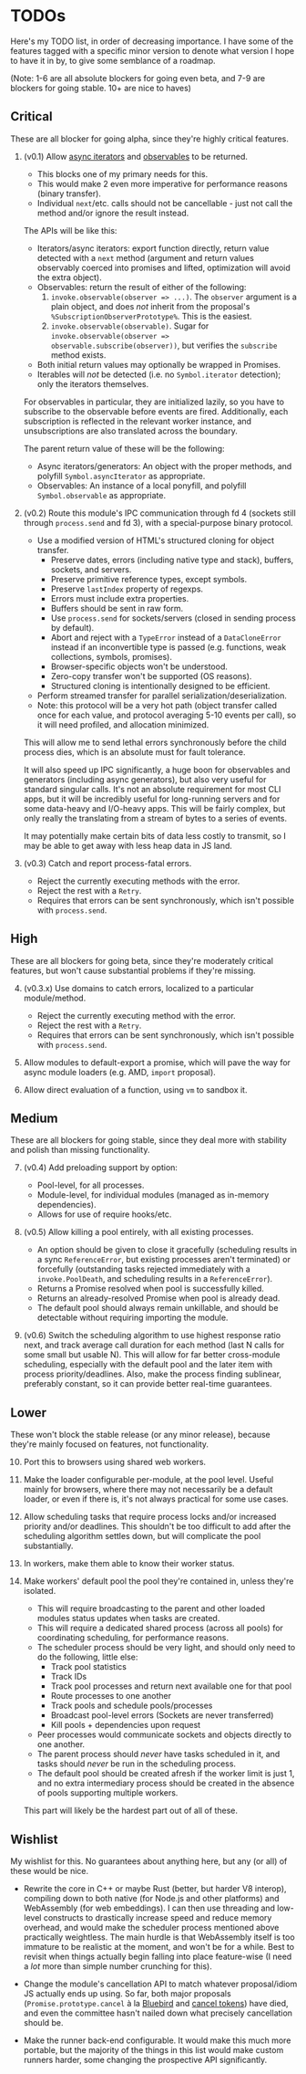 # TODOs

Here's my TODO list, in order of decreasing importance. I have some of the features tagged with a specific minor version to denote what version I hope to have it in by, to give some semblance of a roadmap.

(Note: 1-6 are all absolute blockers for going even beta, and 7-9 are blockers for going stable. 10+ are nice to haves)

## Critical

These are all blocker for going alpha, since they're highly critical features.

1. (v0.1) Allow [async iterators](https://github.com/tc39/proposal-async-iteration) and [observables](https://github.com/tc39/proposal-observable) to be returned.

    - This blocks one of my primary needs for this.
    - This would make 2 even more imperative for performance reasons (binary transfer).
    - Individual `next`/etc. calls should not be cancellable - just not call the method and/or ignore the result instead.

    The APIs will be like this:

    - Iterators/async iterators: export function directly, return value detected with a `next` method (argument and return values observably coerced into promises and lifted, optimization will avoid the extra object).
    - Observables: return the result of either of the following:
        1. `invoke.observable(observer => ...)`. The `observer` argument is a plain object, and does *not* inherit from the proposal's `%SubscriptionObserverPrototype%`. This is the easiest.
        2. `invoke.observable(observable)`. Sugar for `invoke.observable(observer => observable.subscribe(observer))`, but verifies the `subscribe` method exists.
    - Both initial return values may optionally be wrapped in Promises.
    - Iterables will *not* be detected (i.e. no `Symbol.iterator` detection); only the iterators themselves.

    For observables in particular, they are initialized lazily, so you have to subscribe to the observable before events are fired. Additionally, each subscription is reflected in the relevant worker instance, and unsubscriptions are also translated across the boundary.

    The parent return value of these will be the following:

    - Async iterators/generators: An object with the proper methods, and polyfill `Symbol.asyncIterator` as appropriate.
    - Observables: An instance of a local ponyfill, and polyfill `Symbol.observable` as appropriate.

2. (v0.2) Route this module's IPC communication through fd 4 (sockets still through `process.send` and fd 3), with a special-purpose binary protocol.

    - Use a modified version of HTML's structured cloning for object transfer.
        - Preserve dates, errors (including native type and stack), buffers, sockets, and servers.
        - Preserve primitive reference types, except symbols.
        - Preserve `lastIndex` property of regexps.
        - Errors must include extra properties.
        - Buffers should be sent in raw form.
        - Use `process.send` for sockets/servers (closed in sending process by default).
        - Abort and reject with a `TypeError` instead of a `DataCloneError` instead if an inconvertible type is passed (e.g. functions, weak collections, symbols, promises).
        - Browser-specific objects won't be understood.
        - Zero-copy transfer won't be supported (OS reasons).
        - Structured cloning is intentionally designed to be efficient.
    - Perform streamed transfer for parallel serialization/deserialization.
    - Note: this protocol will be a very hot path (object transfer called once for each value, and protocol averaging 5-10 events per call), so it will need profiled, and allocation minimized.

    This will allow me to send lethal errors synchronously before the child process dies, which is an absolute must for fault tolerance.

    It will also speed up IPC significantly, a huge boon for observables and generators (including async generators), but also very useful for standard singular calls. It's not an absolute requirement for most CLI apps, but it will be incredibly useful for long-running servers and for some data-heavy and I/O-heavy apps. This will be fairly complex, but only really the translating from a stream of bytes to a series of events.

    It may potentially make certain bits of data less costly to transmit, so I may be able to get away with less heap data in JS land.

3. (v0.3) Catch and report process-fatal errors.

    - Reject the currently executing methods with the error.
    - Reject the rest with a `Retry`.
    - Requires that errors can be sent synchronously, which isn't possible with `process.send`.

## High

These are all blockers for going beta, since they're moderately critical features, but won't cause substantial problems if they're missing.

4. (v0.3.x) Use domains to catch errors, localized to a particular module/method.

    - Reject the currently executing method with the error.
    - Reject the rest with a `Retry`.
    - Requires that errors can be sent synchronously, which isn't possible with `process.send`.

5. Allow modules to default-export a promise, which will pave the way for async module loaders (e.g. AMD, `import` proposal).

6. Allow direct evaluation of a function, using `vm` to sandbox it.

## Medium

These are all blockers for going stable, since they deal more with stability and polish than missing functionality.

7. (v0.4) Add preloading support by option:

    - Pool-level, for all processes.
    - Module-level, for individual modules (managed as in-memory dependencies).
    - Allows for use of require hooks/etc.

8. (v0.5) Allow killing a pool entirely, with all existing processes.

    - An option should be given to close it gracefully (scheduling results in a sync `ReferenceError`, but existing processes aren't terminated) or forcefully (outstanding tasks rejected immediately with a `invoke.PoolDeath`, and scheduling results in a `ReferenceError`).
    - Returns a Promise resolved when pool is successfully killed.
    - Returns an already-resolved Promise when pool is already dead.
    - The default pool should always remain unkillable, and should be detectable without requiring importing the module.

9. (v0.6) Switch the scheduling algorithm to use highest response ratio next, and track average call duration for each method (last N calls for some small but usable N). This will allow for far better cross-module scheduling, especially with the default pool and the later item with process priority/deadlines. Also, make the process finding sublinear, preferably constant, so it can provide better real-time guarantees.

## Lower

These won't block the stable release (or any minor release), because they're mainly focused on features, not functionality.

10. Port this to browsers using shared web workers.

11. Make the loader configurable per-module, at the pool level. Useful mainly for browsers, where there may not necessarily be a default loader, or even if there is, it's not always practical for some use cases.

12. Allow scheduling tasks that require process locks and/or increased priority and/or deadlines. This shouldn't be too difficult to add after the scheduling algorithm settles down, but will complicate the pool substantially.

13. In workers, make them able to know their worker status.

14. Make workers' default pool the pool they're contained in, unless they're isolated.

    - This will require broadcasting to the parent and other loaded modules status updates when tasks are created.
    - This will require a dedicated shared process (across all pools) for coordinating scheduling, for performance reasons.
    - The scheduler process should be very light, and should only need to do the following, little else:
        - Track pool statistics
        - Track IDs
        - Track pool processes and return next available one for that pool
        - Route processes to one another
        - Track pools and schedule pools/processes
        - Broadcast pool-level errors (Sockets are never transferred)
        - Kill pools + dependencies upon request
    - Peer processes would communicate sockets and objects directly to one another.
    - The parent process should *never* have tasks scheduled in it, and tasks should *never* be run in the scheduling process.
    - The default pool should be created afresh if the worker limit is just 1, and no extra intermediary process should be created in the absence of pools supporting multiple workers.

    This part will likely be the hardest part out of all of these.

## Wishlist

My wishlist for this. No guarantees about anything here, but any (or all) of these would be nice.

- Rewrite the core in C++ or maybe Rust (better, but harder V8 interop), compiling down to both native (for Node.js and other platforms) and WebAssembly (for web embeddings). I can then use threading and low-level constructs to drastically increase speed and reduce memory overhead, and would make the scheduler process mentioned above practically weightless. The main hurdle is that WebAssembly itself is too immature to be realistic at the moment, and won't be for a while. Best to revisit when things actually begin falling into place feature-wise (I need a *lot* more than simple number crunching for this).

- Change the module's cancellation API to match whatever proposal/idiom JS actually ends up using. So far, both major proposals (`Promise.prototype.cancel` à la [Bluebird](http://bluebirdjs.com/docs/api/cancellation.html) and [cancel tokens](https://github.com/tc39/proposal-cancelable-promises/tree/0e769fda8e16bff0feffe964fddc43dcd86668ba)) have died, and even the committee hasn't nailed down what precisely cancellation should be.

- Make the runner back-end configurable. It would make this much more portable, but the majority of the things in this list would make custom runners harder, some changing the prospective API significantly.
